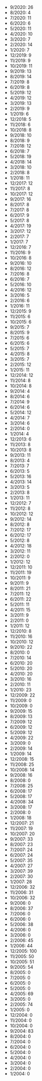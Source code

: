 *  9/2020: 26
*  8/2020: 4
*  7/2020: 11
*  6/2020: 6
*  5/2020: 11
*  4/2020: 10
*  3/2020: 7
*  2/2020: 14
*  1/2020: 7
*  12/2019: 9
*  11/2019: 9
*  10/2019: 11
*  9/2019: 13
*  8/2019: 14
*  7/2019: 8
*  6/2019: 8
*  5/2019: 12
*  4/2019: 12
*  3/2019: 13
*  2/2019: 9
*  1/2019: 6
*  12/2018: 5
*  11/2018: 6
*  10/2018: 8
*  9/2018: 10
*  8/2018: 9
*  7/2018: 12
*  6/2018: 7
*  5/2018: 19
*  4/2018: 14
*  3/2018: 10
*  2/2018: 8
*  1/2018: 11
*  12/2017: 12
*  11/2017: 8
*  10/2017: 12
*  9/2017: 16
*  8/2017: 8
*  7/2017: 8
*  6/2017: 9
*  5/2017: 8
*  4/2017: 19
*  3/2017: 12
*  2/2017: 7
*  1/2017: 7
*  12/2016: 7
*  11/2016: 9
*  10/2016: 8
*  9/2016: 10
*  8/2016: 12
*  7/2016: 8
*  6/2016: 7
*  5/2016: 10
*  4/2016: 12
*  3/2016: 5
*  2/2016: 6
*  1/2016: 11
*  12/2015: 9
*  11/2015: 6
*  10/2015: 6
*  9/2015: 7
*  8/2015: 9
*  7/2015: 6
*  6/2015: 6
*  5/2015: 7
*  4/2015: 8
*  3/2015: 7
*  2/2015: 12
*  1/2015: 11
*  12/2014: 12
*  11/2014: 8
*  10/2014: 8
*  9/2014: 4
*  8/2014: 6
*  7/2014: 9
*  6/2014: 6
*  5/2014: 12
*  4/2014: 7
*  3/2014: 6
*  2/2014: 0
*  1/2014: 4
*  12/2013: 6
*  11/2013: 8
*  10/2013: 8
*  9/2013: 11
*  8/2013: 4
*  7/2013: 7
*  6/2013: 5
*  5/2013: 16
*  4/2013: 14
*  3/2013: 5
*  2/2013: 8
*  1/2013: 11
*  12/2012: 7
*  11/2012: 8
*  10/2012: 12
*  9/2012: 14
*  8/2012: 8
*  7/2012: 17
*  6/2012: 17
*  5/2012: 8
*  4/2012: 18
*  3/2012: 11
*  2/2012: 0
*  1/2012: 12
*  12/2011: 10
*  11/2011: 19
*  10/2011: 9
*  9/2011: 9
*  8/2011: 21
*  7/2011: 12
*  6/2011: 22
*  5/2011: 11
*  4/2011: 15
*  3/2011: 9
*  2/2011: 0
*  1/2011: 12
*  12/2010: 8
*  11/2010: 16
*  10/2010: 12
*  9/2010: 22
*  8/2010: 0
*  7/2010: 14
*  6/2010: 20
*  5/2010: 20
*  4/2010: 20
*  3/2010: 16
*  2/2010: 11
*  1/2010: 23
*  12/2009: 22
*  11/2009: 0
*  10/2009: 0
*  9/2009: 15
*  8/2009: 13
*  7/2009: 12
*  6/2009: 12
*  5/2009: 12
*  4/2009: 22
*  3/2009: 0
*  2/2009: 14
*  1/2009: 14
*  12/2008: 15
*  11/2008: 25
*  10/2008: 14
*  9/2008: 16
*  8/2008: 0
*  7/2008: 25
*  6/2008: 17
*  5/2008: 17
*  4/2008: 34
*  3/2008: 17
*  2/2008: 0
*  1/2008: 18
*  12/2007: 21
*  11/2007: 19
*  10/2007: 20
*  9/2007: 33
*  8/2007: 23
*  7/2007: 24
*  6/2007: 24
*  5/2007: 35
*  4/2007: 27
*  3/2007: 39
*  2/2007: 30
*  1/2007: 28
*  12/2006: 32
*  11/2006: 31
*  10/2006: 32
*  9/2006: 0
*  8/2006: 37
*  7/2006: 0
*  6/2006: 0
*  5/2006: 38
*  4/2006: 0
*  3/2006: 0
*  2/2006: 45
*  1/2006: 44
*  12/2005: 100
*  11/2005: 50
*  10/2005: 51
*  9/2005: 54
*  8/2005: 0
*  7/2005: 0
*  6/2005: 0
*  5/2005: 0
*  4/2005: 69
*  3/2005: 0
*  2/2005: 74
*  1/2005: 0
*  12/2004: 0
*  11/2004: 0
*  10/2004: 0
*  9/2004: 83
*  8/2004: 0
*  7/2004: 0
*  6/2004: 0
*  5/2004: 0
*  4/2004: 0
*  3/2004: 0
*  2/2004: 0
*  1/2004: 0
